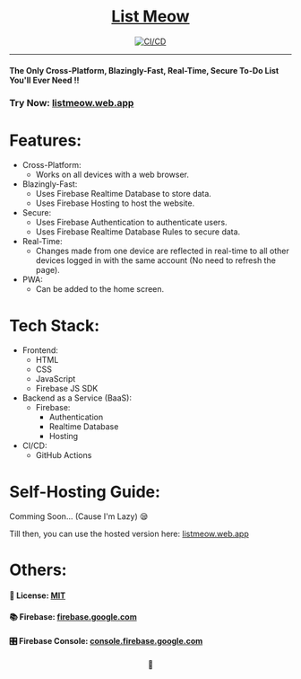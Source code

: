 <h1 align="center"><u>List Meow</u></h1>

<div align="center">
<a href="https://github.com/itskdhere/List-Meow/actions/workflows/ci-cd.yml"><img src="https://github.com/itskdhere/List-Meow/actions/workflows/ci-cd.yml/badge.svg" alt="CI/CD"></a>
</div>

<hr>

#### The Only Cross-Platform, Blazingly-Fast, Real-Time, Secure To-Do List You'll Ever Need !!

### Try Now: [listmeow.web.app](https://listmeow.web.app)

# Features:
- Cross-Platform:
    - Works on all devices with a web browser.
- Blazingly-Fast:
    - Uses Firebase Realtime Database to store data.
    - Uses Firebase Hosting to host the website.
- Secure:
    - Uses Firebase Authentication to authenticate users.
    - Uses Firebase Realtime Database Rules to secure data.
- Real-Time:
    - Changes made from one device are reflected in real-time to all other devices logged in with the same account (No need to refresh the page).
- PWA:
    - Can be added to the home screen.

# Tech Stack:
- Frontend:
    - HTML
    - CSS
    - JavaScript
    - Firebase JS SDK
- Backend as a Service (BaaS):
    - Firebase:
        - Authentication
        - Realtime Database
        - Hosting
- CI/CD:
    - GitHub Actions

# Self-Hosting Guide:
Comming Soon... (Cause I'm Lazy) 😪

Till then, you can use the hosted version here: [listmeow.web.app](https://listmeow.web.app)

# Others:
#### 📝 License: [MIT](https://github.com/itskdhere/List-Meow/blob/main/LICENSE)

#### 📚 Firebase: [firebase.google.com](https://firebase.google.com)

#### 🎛 Firebase Console: [console.firebase.google.com](https://console.firebase.google.com)

<p align="center">🙂</p>